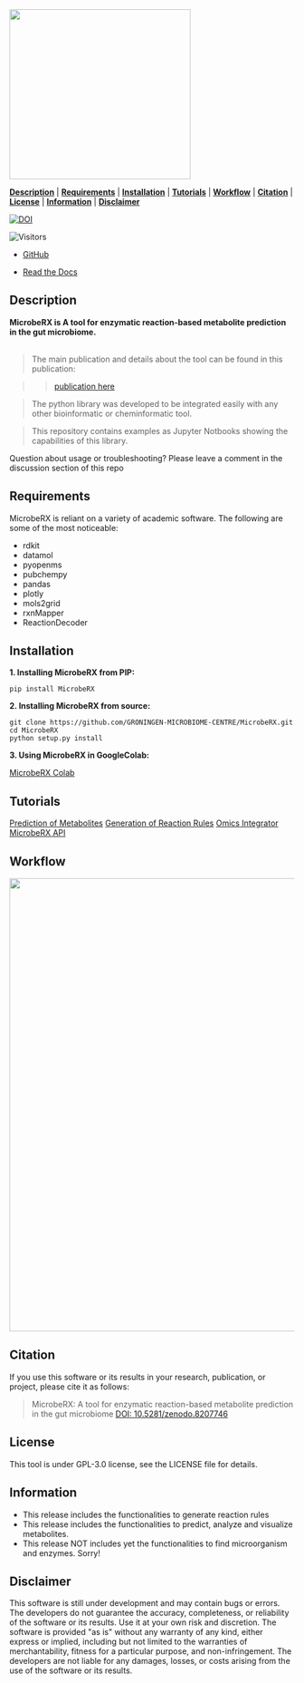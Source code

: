 <img src="https://github.com/GRONINGEN-MICROBIOME-CENTRE/MicrobeRX/blob/main/img/logo.png"  width="320" height="300">

[**Description**](#description) | [**Requirements**](#requirements) | [**Installation**](#installation) | [**Tutorials**](#tutorials) | [**Workflow**](#workflow) | [**Citation**](#citation) | [**License**](#license) | [**Information**](#information) | [**Disclaimer**](#disclaimer)

[![DOI](https://zenodo.org/badge/657648349.svg)](https://zenodo.org/badge/latestdoi/657648349)

![Visitors](https://api.visitorbadge.io/api/visitors?path=https%3A%2F%2Fgithub.com%2FGRONINGEN-MICROBIOME-CENTRE%2FMicrobeRX&label=Views&labelColor=%23697689&countColor=%23ff8a65&style=flat)

- [GitHub](https://github.com/GRONINGEN-MICROBIOME-CENTRE/MicrobeRX)

- [Read the Docs](https://microberx.readthedocs.io/)

## Description

**MicrobeRX is A tool for enzymatic reaction-based metabolite prediction in the gut microbiome.** <br><br>

> The main publication and details about the tool can be found in this publication:

>> [publication here]()

> The python library was developed to be integrated easily with any other bioinformatic or cheminformatic tool.

> This repository contains examples as Jupyter Notbooks showing the capabilities of this library.

Question about usage or troubleshooting? Please leave a comment in the discussion section of this repo

## Requirements

MicrobeRX is reliant on a variety of academic software. The following are some of the most noticeable:

- rdkit
- datamol
- pyopenms
- pubchempy
- pandas
- plotly
- mols2grid
- rxnMapper
- ReactionDecoder

## Installation 

**1. Installing MicrobeRX from PIP:**

```
pip install MicrobeRX
```

**2. Installing MicrobeRX from source:**

```
git clone https://github.com/GRONINGEN-MICROBIOME-CENTRE/MicrobeRX.git
cd MicrobeRX
python setup.py install
```

**3. Using MicrobeRX in GoogleColab:**

[MicrobeRX Colab](https://shorturl.at/cpqu4)

## Tutorials

[Prediction of Metabolites](https://microberx.readthedocs.io/en/latest/tutorials/PredictionMetabolites.html)
[Generation of Reaction Rules](https://microberx.readthedocs.io/en/latest/tutorials/ReactionRules.html)
[Omics Integrator](https://microberx.readthedocs.io/en/latest/tutorials/OmicsIntegrator.html)
[MicrobeRX API](https://microberx.readthedocs.io/en/latest/autoapi/index.html)

## Workflow

<img src="https://github.com/GRONINGEN-MICROBIOME-CENTRE/MicrobeRX/blob/development/img/workflow.png"  width="600" height="800">

## Citation

If you use this software or its results in your research, publication, or project, please cite it as follows:

> MicrobeRX: A tool for enzymatic reaction-based metabolite prediction in the gut microbiome [DOI: 10.5281/zenodo.8207746](https://zenodo.org/record/8207746)

## License
This tool is under GPL-3.0 license, see the LICENSE file for details.

## Information

- This release includes the functionalities to generate reaction rules
- This release includes the functionalities to predict, analyze and visualize metabolites.
- This release NOT includes yet the functionalities to find microorganism and enzymes. Sorry!

## Disclaimer 

This software is still under development and may contain bugs or errors. The developers do not guarantee the accuracy, completeness, or reliability of the software or its results. Use it at your own risk and discretion. The software is provided "as is" without any warranty of any kind, either express or implied, including but not limited to the warranties of merchantability, fitness for a particular purpose, and non-infringement. The developers are not liable for any damages, losses, or costs arising from the use of the software or its results.
